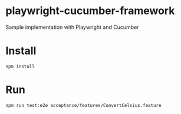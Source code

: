 # playwright-cucumber-framework
Sample implementation with Playwright and Cucumber

# Install
`npm install`

# Run
`npm run test:e2e acceptance/features/ConvertCelsius.feature`
